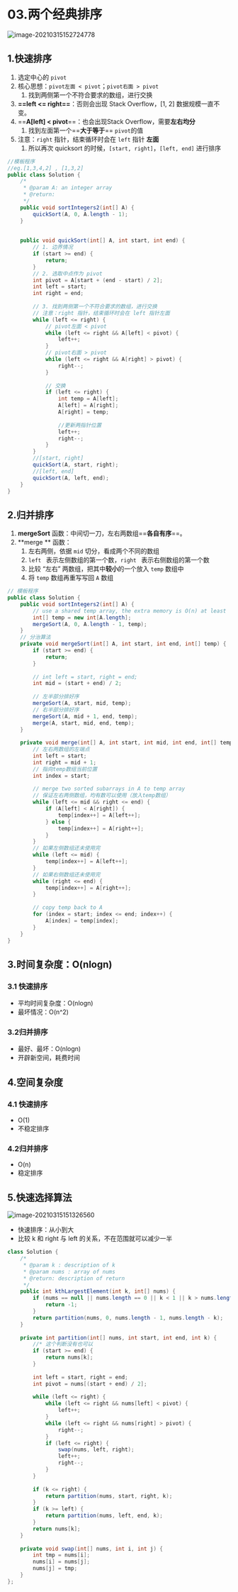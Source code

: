 # 03.两个经典排序

![image-20210315152724778](https://raw.githubusercontent.com/TWDH/Leetcode-From-Zero/pictures/img/image-20210315152724778.png)

## 1.快速排序

1. 选定中心的 `pivot`
2. 核心思想：`pivot左面 < pivot`；`pivot右面 > pivot`
   1. 找到两侧第一个不符合要求的数组，进行交换
3. **==left <= right==**：否则会出现 Stack Overflow，[1, 2] 数据规模一直不变。
4. ==**A[left] < pivot**==：也会出现Stack Overflow，需要**左右均分**
   1. 找到左面第一个==**大于等于**== `pivot`的值
5. 注意：`right` 指针，结束循环时会在 `left` 指针 **左面**
   1. 所以再次 quicksort 的时候，`[start, right]`，`[left, end]` 进行排序

```java
//模板程序
//eg.[1,3,4,2] , [1,3,2]
public class Solution {
    /*
     * @param A: an integer array
     * @return: 
     */
    public void sortIntegers2(int[] A) {
        quickSort(A, 0, A.length - 1);
    }
    
    
    public void quickSort(int[] A, int start, int end) {
        // 1. 边界情况
        if (start >= end) {
            return;
        }
		// 2. 选取中点作为 pivot
        int pivot = A[start + (end - start) / 2];
        int left = start;
        int right = end;
        
        // 3. 找到两侧第一个不符合要求的数组，进行交换
        // 注意：right 指针，结束循环时会在 left 指针左面
        while (left <= right) {
            // pivot左面 < pivot
            while (left <= right && A[left] < pivot) {
                left++;
            }
            // pivot右面 > pivot
            while (left <= right && A[right] > pivot) {
                right--;
            }
            
            // 交换
            if (left <= right) {
                int temp = A[left];
                A[left] = A[right];
                A[right] = temp;
                
                //更新两指针位置
                left++;
                right--;
            }
        }
        //[start, right] 
        quickSort(A, start, right);
        //[left, end]
        quickSort(A, left, end);
    }
}
```

## 2.归并排序

1. **mergeSort** 函数：中间切一刀，左右两数组==**各自有序**==。
2. **merge ** 函数：
   1. 左右两侧，依据 `mid` 切分，看成两个不同的数组
   2. `left ` 表示左侧数组的第一个数，`right ` 表示右侧数组的第一个数
   3. 比较 “左右” 两数组，把其中**较小**的一个放入 `temp` 数组中
   4. 将 `temp` 数组再重写写回 `A` 数组

```java
// 模板程序
public class Solution {
    public void sortIntegers2(int[] A) {
        // use a shared temp array, the extra memory is O(n) at least
        int[] temp = new int[A.length];
        mergeSort(A, 0, A.length - 1, temp);
    }
    // 分治算法
    private void mergeSort(int[] A, int start, int end, int[] temp) {
        if (start >= end) {
            return;
        }
        
        // int left = start, right = end;
        int mid = (start + end) / 2;
		
        // 左半部分排好序
        mergeSort(A, start, mid, temp);
        // 右半部分排好序
        mergeSort(A, mid + 1, end, temp);
        merge(A, start, mid, end, temp);
    }
    
    private void merge(int[] A, int start, int mid, int end, int[] temp) {
        // 左右两数组的左端点
        int left = start;
        int right = mid + 1;
        // 指向temp数组当前位置
        int index = start;
        
        // merge two sorted subarrays in A to temp array
        // 保证左右两侧数组，均有数可以使用（放入temp数组）
        while (left <= mid && right <= end) {
            if (A[left] < A[right]) {
                temp[index++] = A[left++];
            } else {
                temp[index++] = A[right++];
            }
        }
        // 如果左侧数组还未使用完
        while (left <= mid) {
            temp[index++] = A[left++];
        }
        // 如果右侧数组还未使用完
        while (right <= end) {
            temp[index++] = A[right++];
        }
        
        // copy temp back to A
        for (index = start; index <= end; index++) {
            A[index] = temp[index];
        }
    }
}
```

## 3.时间复杂度：O(nlogn)

### 3.1 快速排序

* 平均时间复杂度：O(nlogn)
* 最坏情况：O(n^2)

### 3.2归并排序

* 最好、最坏：O(nlogn)
* 开辟新空间，耗费时间

## 4.空间复杂度

### 4.1 快速排序

* O(1)
* 不稳定排序

### 4.2归并排序

* O(n)
* 稳定排序

## 5.快速选择算法

![image-20210315151326560](https://raw.githubusercontent.com/TWDH/Leetcode-From-Zero/pictures/img/image-20210315151326560.png)

* 快速排序：从小到大
* 比较 k 和 right 与 left 的关系，不在范围就可以减少一半

```java
class Solution {
    /*
     * @param k : description of k
     * @param nums : array of nums
     * @return: description of return
     */
    public int kthLargestElement(int k, int[] nums) {
        if (nums == null || nums.length == 0 || k < 1 || k > nums.length){
            return -1;
        }
        return partition(nums, 0, nums.length - 1, nums.length - k);
    }
    
    private int partition(int[] nums, int start, int end, int k) {
        //* 这个判断没有也可以
        if (start >= end) {
            return nums[k];
        }
        
        int left = start, right = end;
        int pivot = nums[(start + end) / 2];
        
        while (left <= right) {
            while (left <= right && nums[left] < pivot) {
                left++;
            }
            while (left <= right && nums[right] > pivot) {
                right--;
            }
            if (left <= right) {
                swap(nums, left, right);
                left++;
                right--;
            }
        }
        
        if (k <= right) {
            return partition(nums, start, right, k);
        }
        if (k >= left) {
            return partition(nums, left, end, k);
        }
        return nums[k];
    }    
    
    private void swap(int[] nums, int i, int j) {
        int tmp = nums[i];
        nums[i] = nums[j];
        nums[j] = tmp;
    }
};
```

